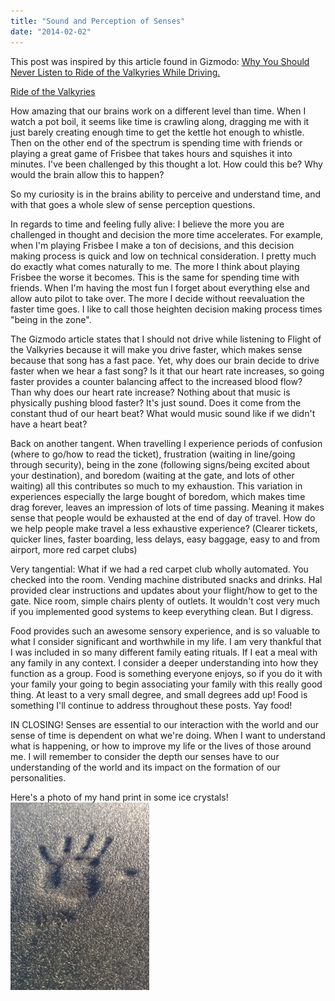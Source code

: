 ```yaml
---
title: "Sound and Perception of Senses"
date: "2014-02-02"
---
```


This post was inspired by this article found in Gizmodo: [Why You Should Never Listen to Ride of the Valkyries While Driving.](http://gizmodo.com/why-you-should-never-listen-to-ride-of-the-valkyries-wh-1513321655 "Gizmodo Article ")

[Ride of the Valkyries](http://youtu.be/V92OBNsQgxU)

How amazing that our brains work on a different level than time. When I watch a pot boil, it seems like time is crawling along, dragging me with it just barely creating enough time to get the kettle hot enough to whistle. Then on the other end of the spectrum is spending time with friends or playing a great game of Frisbee that takes hours and squishes it into minutes. I've been challenged by this thought a lot. How could this be? Why would the brain allow this to happen?

So my curiosity is in the brains ability to perceive and understand time, and with that goes a whole slew of sense perception questions.

In regards to time and feeling fully alive: I believe the more you are challenged in thought and decision the more time accelerates. For example, when I'm playing Frisbee I make a ton of decisions, and this decision making process is quick and low on technical consideration. I pretty much do exactly what comes naturally to me. The more I think about playing Frisbee the worse it becomes. This is the same for spending time with friends. When I'm having the most fun I forget about everything else and allow auto pilot to take over. The more I decide without reevaluation the faster time goes. I like to call those heighten decision making process times "being in the zone".

The Gizmodo article states that I should not drive while listening to Flight of the Valkyries because it will make you drive faster, which makes sense because that song has a fast pace. Yet, why does our brain decide to drive faster when we hear a fast song? Is it that our heart rate increases, so going faster provides a counter balancing affect to the increased blood flow? Than why does our heart rate increase? Nothing about that music is physically pushing blood faster? It's just sound. Does it come from the constant thud of our heart beat? What would music sound like if we didn't have a heart beat?

Back on another tangent. When travelling I experience periods of confusion (where to go/how to read the ticket), frustration (waiting in line/going through security), being in the zone (following signs/being excited about your destination), and boredom (waiting at the gate, and lots of other waiting) all this contributes so much to my exhaustion. This variation in experiences especially the large bought of boredom, which makes time drag forever, leaves an impression of lots of time passing. Meaning it makes sense that people would be exhausted at the end of day of travel. How do we help people make travel a less exhaustive experience? (Clearer tickets, quicker lines, faster boarding, less delays, easy baggage, easy to and from airport, more red carpet clubs)

Very tangential: What if we had a red carpet club wholly automated. You checked into the room. Vending machine distributed snacks and drinks. Hal provided clear instructions and updates about your flight/how to get to the gate. Nice room, simple chairs plenty of outlets. It wouldn't cost very much if you implemented good systems to keep everything clean. But I digress.

Food provides such an awesome sensory experience, and is so valuable to what I consider significant and worthwhile in my life. I am very thankful that I was included in so many different family eating rituals. If I eat a meal with any family in any context. I consider a deeper understanding into how they function as a group. Food is something everyone enjoys, so if you do it with your family your going to begin associating your family with this really good thing. At least to a very small degree, and small degrees add up! Food is something I'll continue to address throughout these posts. Yay food!

IN CLOSING! Senses are essential to our interaction with the world and our sense of time is dependent on what we're doing. When I want to understand what is happening, or how to improve my life or the lives of those around me. I will remember to consider the depth our senses have to our understanding of the world and its impact on the formation of our personalities.

Here's a photo of my hand print in some ice crystals! [![IMG_20140105_101417](images/IMG_20140105_101417-222x300.jpg)](http://timmyreilly.com/wp-content/uploads/2014/02/IMG_20140105_101417.jpg)
